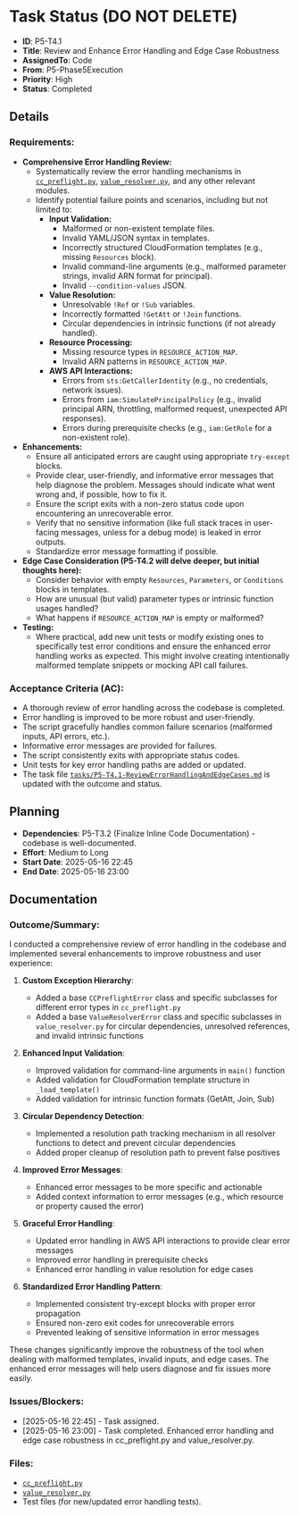 # Task Status (DO NOT DELETE)
- **ID**: P5-T4.1
- **Title**: Review and Enhance Error Handling and Edge Case Robustness
- **AssignedTo**: Code
- **From**: P5-Phase5Execution
- **Priority**: High
- **Status**: Completed

## Details
### Requirements:
- **Comprehensive Error Handling Review:**
    - Systematically review the error handling mechanisms in [`cc_preflight.py`](cc_preflight.py:1), [`value_resolver.py`](value_resolver.py:1), and any other relevant modules.
    - Identify potential failure points and scenarios, including but not limited to:
        - **Input Validation:**
            - Malformed or non-existent template files.
            - Invalid YAML/JSON syntax in templates.
            - Incorrectly structured CloudFormation templates (e.g., missing `Resources` block).
            - Invalid command-line arguments (e.g., malformed parameter strings, invalid ARN format for principal).
            - Invalid `--condition-values` JSON.
        - **Value Resolution:**
            - Unresolvable `!Ref` or `!Sub` variables.
            - Incorrectly formatted `!GetAtt` or `!Join` functions.
            - Circular dependencies in intrinsic functions (if not already handled).
        - **Resource Processing:**
            - Missing resource types in `RESOURCE_ACTION_MAP`.
            - Invalid ARN patterns in `RESOURCE_ACTION_MAP`.
        - **AWS API Interactions:**
            - Errors from `sts:GetCallerIdentity` (e.g., no credentials, network issues).
            - Errors from `iam:SimulatePrincipalPolicy` (e.g., invalid principal ARN, throttling, malformed request, unexpected API responses).
            - Errors during prerequisite checks (e.g., `iam:GetRole` for a non-existent role).
- **Enhancements:**
    - Ensure all anticipated errors are caught using appropriate `try-except` blocks.
    - Provide clear, user-friendly, and informative error messages that help diagnose the problem. Messages should indicate what went wrong and, if possible, how to fix it.
    - Ensure the script exits with a non-zero status code upon encountering an unrecoverable error.
    - Verify that no sensitive information (like full stack traces in user-facing messages, unless for a debug mode) is leaked in error outputs.
    - Standardize error message formatting if possible.
- **Edge Case Consideration (P5-T4.2 will delve deeper, but initial thoughts here):**
    - Consider behavior with empty `Resources`, `Parameters`, or `Conditions` blocks in templates.
    - How are unusual (but valid) parameter types or intrinsic function usages handled?
    - What happens if `RESOURCE_ACTION_MAP` is empty or malformed?
- **Testing:**
    - Where practical, add new unit tests or modify existing ones to specifically test error conditions and ensure the enhanced error handling works as expected. This might involve creating intentionally malformed template snippets or mocking API call failures.

### Acceptance Criteria (AC):
- A thorough review of error handling across the codebase is completed.
- Error handling is improved to be more robust and user-friendly.
- The script gracefully handles common failure scenarios (malformed inputs, API errors, etc.).
- Informative error messages are provided for failures.
- The script consistently exits with appropriate status codes.
- Unit tests for key error handling paths are added or updated.
- The task file [`tasks/P5-T4.1-ReviewErrorHandlingAndEdgeCases.md`](tasks/P5-T4.1-ReviewErrorHandlingAndEdgeCases.md:1) is updated with the outcome and status.

## Planning
- **Dependencies**: P5-T3.2 (Finalize Inline Code Documentation) - codebase is well-documented.
- **Effort**: Medium to Long
- **Start Date**: 2025-05-16 22:45
- **End Date**: 2025-05-16 23:00

## Documentation
### Outcome/Summary:
I conducted a comprehensive review of error handling in the codebase and implemented several enhancements to improve robustness and user experience:

1. **Custom Exception Hierarchy**:
   - Added a base `CCPreflightError` class and specific subclasses for different error types in `cc_preflight.py`
   - Added a base `ValueResolverError` class and specific subclasses in `value_resolver.py` for circular dependencies, unresolved references, and invalid intrinsic functions

2. **Enhanced Input Validation**:
   - Improved validation for command-line arguments in `main()` function
   - Added validation for CloudFormation template structure in `_load_template()`
   - Added validation for intrinsic function formats (GetAtt, Join, Sub)

3. **Circular Dependency Detection**:
   - Implemented a resolution path tracking mechanism in all resolver functions to detect and prevent circular dependencies
   - Added proper cleanup of resolution path to prevent false positives

4. **Improved Error Messages**:
   - Enhanced error messages to be more specific and actionable
   - Added context information to error messages (e.g., which resource or property caused the error)

5. **Graceful Error Handling**:
   - Updated error handling in AWS API interactions to provide clear error messages
   - Improved error handling in prerequisite checks
   - Enhanced error handling in value resolution for edge cases

6. **Standardized Error Handling Pattern**:
   - Implemented consistent try-except blocks with proper error propagation
   - Ensured non-zero exit codes for unrecoverable errors
   - Prevented leaking of sensitive information in error messages

These changes significantly improve the robustness of the tool when dealing with malformed templates, invalid inputs, and edge cases. The enhanced error messages will help users diagnose and fix issues more easily.

### Issues/Blockers:
- [2025-05-16 22:45] - Task assigned.
- [2025-05-16 23:00] - Task completed. Enhanced error handling and edge case robustness in cc_preflight.py and value_resolver.py.

### Files:
- [`cc_preflight.py`](cc_preflight.py:1)
- [`value_resolver.py`](value_resolver.py:1)
- Test files (for new/updated error handling tests).